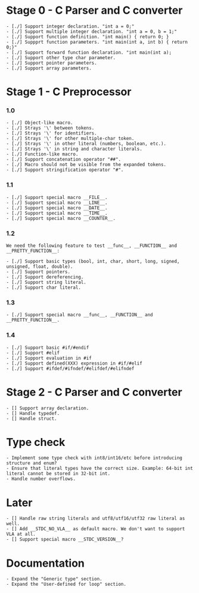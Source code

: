 
# Stage 0 - C Parser and C converter
  
    - [./] Support integer declaration. "int a = 0;"
    - [./] Support multiple integer declaration. "int a = 0, b = 1;"
    - [./] Support function definition. "int main() { return 0; }
    - [./] Suppprt function parameters. "int main(int a, int b) { return 0;}"
    - [./] Support forward function declaration. "int main(int a);
    - [./] Support other type char parameter.
    - [./] Support pointer parameters.
    - [./] Support array parameters.
    
# Stage 1 - C Preprocessor

### 1.0

    - [./] Object-like macro.
    - [./] Strays '\' between tokens.
    - [./] Strays '\' for identifiers.
    - [./] Strays '\' for other multiple-char token.
    - [./] Strays '\' in other literal (numbers, boolean, etc.).
    - [./] Strays '\' in string and character literals.
    - [./] Function-like macro.
    - [./] Support concatenation operator "##".
    - [./] Macro should not be visible from the expanded tokens.
    - [./] Support stringification operator "#".
    
### 1.1

    - [./] Support special macro __FILE__.
    - [./] Support special macro __LINE__.
    - [./] Support special macro __DATE__.
    - [./] Support special macro __TIME__.
    - [./] Support special macro __COUNTER__.
    
### 1.2

    We need the following feature to test __func__, __FUNCTION__ and __PRETTY_FUNCTION__:
    
    - [./] Support basic types (bool, int, char, short, long, signed, unsigned, float, double).
    - [./] Support pointers.
    - [./] Support dereferencing.
    - [./] Support string literal.
    - [./] Support char literal.
    
### 1.3

    - [./] Support special macro __func__, __FUNCTION__ and __PRETTY_FUNCTION__.
    
### 1.4

    - [./] Support basic #if/#endif
    - [./] Support #elif
    - [./] Support evaluation in #if
    - [./] Support defined(XXX) expression in #if/#elif
    - [./] Support #ifdef/#ifndef/#elifdef/#elifndef
    
# Stage 2 - C Parser and C converter

    - [] Support array declaration.
    - [] Handle typedef.
    - [] Handle struct.
    
# Type check

    - Implement some type check with int8/int16/etc before introducing structure and enum?
    - Ensure that literal types have the correct size. Example: 64-bit int literal cannot be stored in 32-bit int.
    - Handle number overflows.
    
# Later
    - [] Handle raw string literals and utf8/utf16/utf32 raw literal as well.
    - [] Add __STDC_NO_VLA__ as default macro. We don't want to support VLA at all.
    - [] Support special macro __STDC_VERSION__?
    
# Documentation
    - Expand the "Generic type" section.
    - Expand the "User-defined for loop" section.